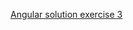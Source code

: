 [Angular solution exercise 3](https://stackblitz.com/edit/stackblitz-starters-xdhscf?file=src%2Fmain.ts)